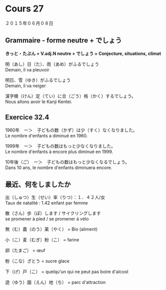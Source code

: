 Cours 27
============

２０１５年０６月０８日

Grammaire - forme neutre + でしょう
----------

**きっと・たぶん + V.adj.N neutre + でしょう = Conjecture, situations, climat**

明（あし）日（た）、雨（あめ）がふるでしょう     
Demain, il va pleuvoir

明日、雪（ゆき）がふるでしょう     
Demain, il va neiger

漢字検（けん）定（てい）に合（ごう）格（かく）するでしょう。     
Nous allons avoir le Kanji Kentei.

Exercice 32.4
------------

1960年　ー＞　子どもの数（かず）は少（すく）なくなりました。    
Le nombre d'enfants a diminué en 1960.

1999年　ー＞　子どもの数はもっと少なくなりました。    
Le nombre d'enfants à encore plus diminué en 1999.

10年後（ご）　ー＞　子どもの数はもっと少なくなるでしょう。   
Dans 10 ans, le nombre d'enfants diminuera encore.

最近、何をしましたか
-----------------

出（しゅつ）生（せい）率（りつ）：１．４２人/女     
Taux de natalité : 1.42 enfant par femme

散（さん）歩（ぽ）します / サイクリングします   
se promener à pied / se promener à vélo

無（む）農（のう）薬（やく） = Bio (aliment)

小（こ）麦（むぎ）粉（こ） = farine

卵（たまご） = œuf

粉（こな）ざとう = sucre glace

下（げ）戸（こ） = quelqu'un qui ne peut pas boire d'alcool

遊（ゆう）園（えん）地（ち） = parc d'attraction